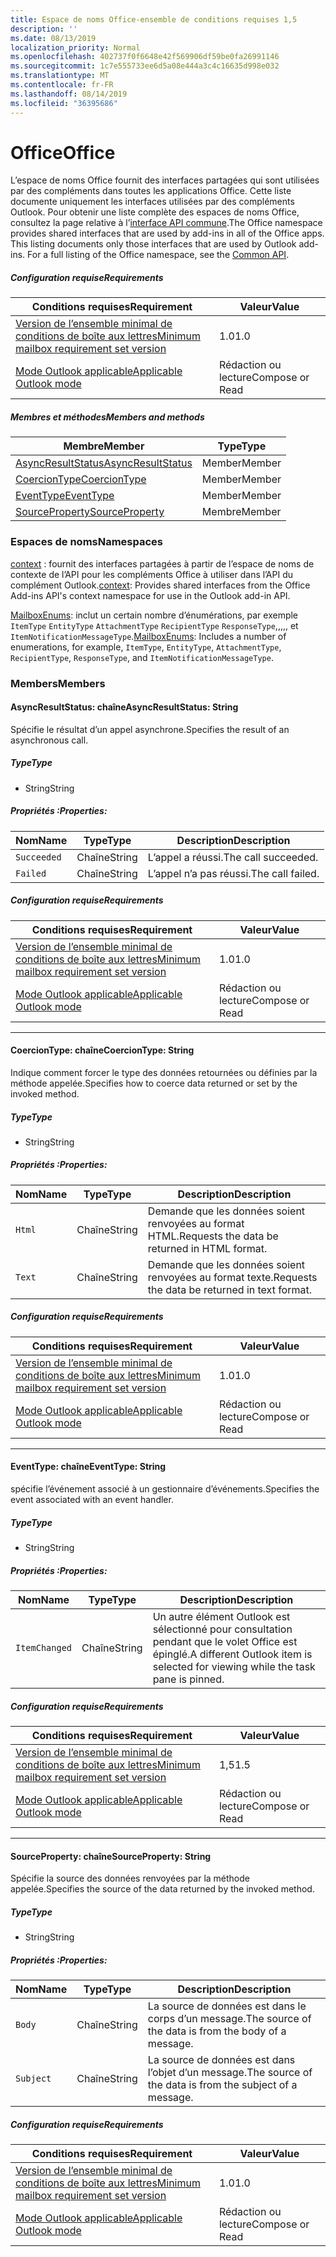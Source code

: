 ```yaml
---
title: Espace de noms Office-ensemble de conditions requises 1,5
description: ''
ms.date: 08/13/2019
localization_priority: Normal
ms.openlocfilehash: 402737f0f6648e42f569906df59be0fa26991146
ms.sourcegitcommit: 1c7e555733ee6d5a08e444a3c4c16635d998e032
ms.translationtype: MT
ms.contentlocale: fr-FR
ms.lasthandoff: 08/14/2019
ms.locfileid: "36395686"
---
```

# <a name="office"></a><span data-ttu-id="0f145-102">Office</span><span class="sxs-lookup"><span data-stu-id="0f145-102">Office</span></span>

<span data-ttu-id="0f145-p101">L’espace de noms Office fournit des interfaces partagées qui sont utilisées par des compléments dans toutes les applications Office. Cette liste documente uniquement les interfaces utilisées par des compléments Outlook. Pour obtenir une liste complète des espaces de noms Office, consultez la page relative à l’[interface API commune](/javascript/api/office).</span><span class="sxs-lookup"><span data-stu-id="0f145-p101">The Office namespace provides shared interfaces that are used by add-ins in all of the Office apps. This listing documents only those interfaces that are used by Outlook add-ins. For a full listing of the Office namespace, see the [Common API](/javascript/api/office).</span></span>

##### <a name="requirements"></a><span data-ttu-id="0f145-105">Configuration requise</span><span class="sxs-lookup"><span data-stu-id="0f145-105">Requirements</span></span>

|<span data-ttu-id="0f145-106">Conditions requises</span><span class="sxs-lookup"><span data-stu-id="0f145-106">Requirement</span></span>| <span data-ttu-id="0f145-107">Valeur</span><span class="sxs-lookup"><span data-stu-id="0f145-107">Value</span></span>|
|---|---|
|[<span data-ttu-id="0f145-108">Version de l’ensemble minimal de conditions de boîte aux lettres</span><span class="sxs-lookup"><span data-stu-id="0f145-108">Minimum mailbox requirement set version</span></span>](/office/dev/add-ins/reference/requirement-sets/outlook-api-requirement-sets)| <span data-ttu-id="0f145-109">1.0</span><span class="sxs-lookup"><span data-stu-id="0f145-109">1.0</span></span>|
|[<span data-ttu-id="0f145-110">Mode Outlook applicable</span><span class="sxs-lookup"><span data-stu-id="0f145-110">Applicable Outlook mode</span></span>](/outlook/add-ins/#extension-points)| <span data-ttu-id="0f145-111">Rédaction ou lecture</span><span class="sxs-lookup"><span data-stu-id="0f145-111">Compose or Read</span></span>|

##### <a name="members-and-methods"></a><span data-ttu-id="0f145-112">Membres et méthodes</span><span class="sxs-lookup"><span data-stu-id="0f145-112">Members and methods</span></span>

| <span data-ttu-id="0f145-113">Membre</span><span class="sxs-lookup"><span data-stu-id="0f145-113">Member</span></span> | <span data-ttu-id="0f145-114">Type</span><span class="sxs-lookup"><span data-stu-id="0f145-114">Type</span></span> |
|--------|------|
| [<span data-ttu-id="0f145-115">AsyncResultStatus</span><span class="sxs-lookup"><span data-stu-id="0f145-115">AsyncResultStatus</span></span>](#asyncresultstatus-string) | <span data-ttu-id="0f145-116">Member</span><span class="sxs-lookup"><span data-stu-id="0f145-116">Member</span></span> |
| [<span data-ttu-id="0f145-117">CoercionType</span><span class="sxs-lookup"><span data-stu-id="0f145-117">CoercionType</span></span>](#coerciontype-string) | <span data-ttu-id="0f145-118">Member</span><span class="sxs-lookup"><span data-stu-id="0f145-118">Member</span></span> |
| [<span data-ttu-id="0f145-119">EventType</span><span class="sxs-lookup"><span data-stu-id="0f145-119">EventType</span></span>](#eventtype-string) | <span data-ttu-id="0f145-120">Member</span><span class="sxs-lookup"><span data-stu-id="0f145-120">Member</span></span> |
| [<span data-ttu-id="0f145-121">SourceProperty</span><span class="sxs-lookup"><span data-stu-id="0f145-121">SourceProperty</span></span>](#sourceproperty-string) | <span data-ttu-id="0f145-122">Membre</span><span class="sxs-lookup"><span data-stu-id="0f145-122">Member</span></span> |

### <a name="namespaces"></a><span data-ttu-id="0f145-123">Espaces de noms</span><span class="sxs-lookup"><span data-stu-id="0f145-123">Namespaces</span></span>

<span data-ttu-id="0f145-124">[context](office.context.md) : fournit des interfaces partagées à partir de l’espace de noms de contexte de l’API pour les compléments Office à utiliser dans l’API du complément Outlook.</span><span class="sxs-lookup"><span data-stu-id="0f145-124">[context](office.context.md): Provides shared interfaces from the Office Add-ins API's context namespace for use in the Outlook add-in API.</span></span>

<span data-ttu-id="0f145-125">[MailboxEnums](/javascript/api/outlook/office.mailboxenums.attachmenttype?view=outlook-js-1.5): inclut un certain nombre d’énumérations, par exemple `ItemType` `EntityType` `AttachmentType` `RecipientType` `ResponseType`,,,,, et `ItemNotificationMessageType`.</span><span class="sxs-lookup"><span data-stu-id="0f145-125">[MailboxEnums](/javascript/api/outlook/office.mailboxenums.attachmenttype?view=outlook-js-1.5): Includes a number of enumerations, for example, `ItemType`, `EntityType`, `AttachmentType`, `RecipientType`, `ResponseType`, and `ItemNotificationMessageType`.</span></span>

### <a name="members"></a><span data-ttu-id="0f145-126">Members</span><span class="sxs-lookup"><span data-stu-id="0f145-126">Members</span></span>

#### <a name="asyncresultstatus-string"></a><span data-ttu-id="0f145-127">AsyncResultStatus: chaîne</span><span class="sxs-lookup"><span data-stu-id="0f145-127">AsyncResultStatus: String</span></span>

<span data-ttu-id="0f145-128">Spécifie le résultat d’un appel asynchrone.</span><span class="sxs-lookup"><span data-stu-id="0f145-128">Specifies the result of an asynchronous call.</span></span>

##### <a name="type"></a><span data-ttu-id="0f145-129">Type</span><span class="sxs-lookup"><span data-stu-id="0f145-129">Type</span></span>

*   <span data-ttu-id="0f145-130">String</span><span class="sxs-lookup"><span data-stu-id="0f145-130">String</span></span>

##### <a name="properties"></a><span data-ttu-id="0f145-131">Propriétés :</span><span class="sxs-lookup"><span data-stu-id="0f145-131">Properties:</span></span>

|<span data-ttu-id="0f145-132">Nom</span><span class="sxs-lookup"><span data-stu-id="0f145-132">Name</span></span>| <span data-ttu-id="0f145-133">Type</span><span class="sxs-lookup"><span data-stu-id="0f145-133">Type</span></span>| <span data-ttu-id="0f145-134">Description</span><span class="sxs-lookup"><span data-stu-id="0f145-134">Description</span></span>|
|---|---|---|
|`Succeeded`| <span data-ttu-id="0f145-135">Chaîne</span><span class="sxs-lookup"><span data-stu-id="0f145-135">String</span></span>|<span data-ttu-id="0f145-136">L’appel a réussi.</span><span class="sxs-lookup"><span data-stu-id="0f145-136">The call succeeded.</span></span>|
|`Failed`| <span data-ttu-id="0f145-137">Chaîne</span><span class="sxs-lookup"><span data-stu-id="0f145-137">String</span></span>|<span data-ttu-id="0f145-138">L’appel n’a pas réussi.</span><span class="sxs-lookup"><span data-stu-id="0f145-138">The call failed.</span></span>|

##### <a name="requirements"></a><span data-ttu-id="0f145-139">Configuration requise</span><span class="sxs-lookup"><span data-stu-id="0f145-139">Requirements</span></span>

|<span data-ttu-id="0f145-140">Conditions requises</span><span class="sxs-lookup"><span data-stu-id="0f145-140">Requirement</span></span>| <span data-ttu-id="0f145-141">Valeur</span><span class="sxs-lookup"><span data-stu-id="0f145-141">Value</span></span>|
|---|---|
|[<span data-ttu-id="0f145-142">Version de l’ensemble minimal de conditions de boîte aux lettres</span><span class="sxs-lookup"><span data-stu-id="0f145-142">Minimum mailbox requirement set version</span></span>](/office/dev/add-ins/reference/requirement-sets/outlook-api-requirement-sets)| <span data-ttu-id="0f145-143">1.0</span><span class="sxs-lookup"><span data-stu-id="0f145-143">1.0</span></span>|
|[<span data-ttu-id="0f145-144">Mode Outlook applicable</span><span class="sxs-lookup"><span data-stu-id="0f145-144">Applicable Outlook mode</span></span>](/outlook/add-ins/#extension-points)| <span data-ttu-id="0f145-145">Rédaction ou lecture</span><span class="sxs-lookup"><span data-stu-id="0f145-145">Compose or Read</span></span>|

---

#### <a name="coerciontype-string"></a><span data-ttu-id="0f145-146">CoercionType: chaîne</span><span class="sxs-lookup"><span data-stu-id="0f145-146">CoercionType: String</span></span>

<span data-ttu-id="0f145-147">Indique comment forcer le type des données retournées ou définies par la méthode appelée.</span><span class="sxs-lookup"><span data-stu-id="0f145-147">Specifies how to coerce data returned or set by the invoked method.</span></span>

##### <a name="type"></a><span data-ttu-id="0f145-148">Type</span><span class="sxs-lookup"><span data-stu-id="0f145-148">Type</span></span>

*   <span data-ttu-id="0f145-149">String</span><span class="sxs-lookup"><span data-stu-id="0f145-149">String</span></span>

##### <a name="properties"></a><span data-ttu-id="0f145-150">Propriétés :</span><span class="sxs-lookup"><span data-stu-id="0f145-150">Properties:</span></span>

|<span data-ttu-id="0f145-151">Nom</span><span class="sxs-lookup"><span data-stu-id="0f145-151">Name</span></span>| <span data-ttu-id="0f145-152">Type</span><span class="sxs-lookup"><span data-stu-id="0f145-152">Type</span></span>| <span data-ttu-id="0f145-153">Description</span><span class="sxs-lookup"><span data-stu-id="0f145-153">Description</span></span>|
|---|---|---|
|`Html`| <span data-ttu-id="0f145-154">Chaîne</span><span class="sxs-lookup"><span data-stu-id="0f145-154">String</span></span>|<span data-ttu-id="0f145-155">Demande que les données soient renvoyées au format HTML.</span><span class="sxs-lookup"><span data-stu-id="0f145-155">Requests the data be returned in HTML format.</span></span>|
|`Text`| <span data-ttu-id="0f145-156">Chaîne</span><span class="sxs-lookup"><span data-stu-id="0f145-156">String</span></span>|<span data-ttu-id="0f145-157">Demande que les données soient renvoyées au format texte.</span><span class="sxs-lookup"><span data-stu-id="0f145-157">Requests the data be returned in text format.</span></span>|

##### <a name="requirements"></a><span data-ttu-id="0f145-158">Configuration requise</span><span class="sxs-lookup"><span data-stu-id="0f145-158">Requirements</span></span>

|<span data-ttu-id="0f145-159">Conditions requises</span><span class="sxs-lookup"><span data-stu-id="0f145-159">Requirement</span></span>| <span data-ttu-id="0f145-160">Valeur</span><span class="sxs-lookup"><span data-stu-id="0f145-160">Value</span></span>|
|---|---|
|[<span data-ttu-id="0f145-161">Version de l’ensemble minimal de conditions de boîte aux lettres</span><span class="sxs-lookup"><span data-stu-id="0f145-161">Minimum mailbox requirement set version</span></span>](/office/dev/add-ins/reference/requirement-sets/outlook-api-requirement-sets)| <span data-ttu-id="0f145-162">1.0</span><span class="sxs-lookup"><span data-stu-id="0f145-162">1.0</span></span>|
|[<span data-ttu-id="0f145-163">Mode Outlook applicable</span><span class="sxs-lookup"><span data-stu-id="0f145-163">Applicable Outlook mode</span></span>](/outlook/add-ins/#extension-points)| <span data-ttu-id="0f145-164">Rédaction ou lecture</span><span class="sxs-lookup"><span data-stu-id="0f145-164">Compose or Read</span></span>|

---

#### <a name="eventtype-string"></a><span data-ttu-id="0f145-165">EventType: chaîne</span><span class="sxs-lookup"><span data-stu-id="0f145-165">EventType: String</span></span>

<span data-ttu-id="0f145-166">spécifie l’événement associé à un gestionnaire d’événements.</span><span class="sxs-lookup"><span data-stu-id="0f145-166">Specifies the event associated with an event handler.</span></span>

##### <a name="type"></a><span data-ttu-id="0f145-167">Type</span><span class="sxs-lookup"><span data-stu-id="0f145-167">Type</span></span>

*   <span data-ttu-id="0f145-168">String</span><span class="sxs-lookup"><span data-stu-id="0f145-168">String</span></span>

##### <a name="properties"></a><span data-ttu-id="0f145-169">Propriétés :</span><span class="sxs-lookup"><span data-stu-id="0f145-169">Properties:</span></span>

| <span data-ttu-id="0f145-170">Nom</span><span class="sxs-lookup"><span data-stu-id="0f145-170">Name</span></span> | <span data-ttu-id="0f145-171">Type</span><span class="sxs-lookup"><span data-stu-id="0f145-171">Type</span></span> | <span data-ttu-id="0f145-172">Description</span><span class="sxs-lookup"><span data-stu-id="0f145-172">Description</span></span> |
|---|---|---|
|`ItemChanged`| <span data-ttu-id="0f145-173">Chaîne</span><span class="sxs-lookup"><span data-stu-id="0f145-173">String</span></span> | <span data-ttu-id="0f145-174">Un autre élément Outlook est sélectionné pour consultation pendant que le volet Office est épinglé.</span><span class="sxs-lookup"><span data-stu-id="0f145-174">A different Outlook item is selected for viewing while the task pane is pinned.</span></span> |

##### <a name="requirements"></a><span data-ttu-id="0f145-175">Configuration requise</span><span class="sxs-lookup"><span data-stu-id="0f145-175">Requirements</span></span>

|<span data-ttu-id="0f145-176">Conditions requises</span><span class="sxs-lookup"><span data-stu-id="0f145-176">Requirement</span></span>| <span data-ttu-id="0f145-177">Valeur</span><span class="sxs-lookup"><span data-stu-id="0f145-177">Value</span></span>|
|---|---|
|[<span data-ttu-id="0f145-178">Version de l’ensemble minimal de conditions de boîte aux lettres</span><span class="sxs-lookup"><span data-stu-id="0f145-178">Minimum mailbox requirement set version</span></span>](/office/dev/add-ins/reference/requirement-sets/outlook-api-requirement-sets)| <span data-ttu-id="0f145-179">1,5</span><span class="sxs-lookup"><span data-stu-id="0f145-179">1.5</span></span> |
|[<span data-ttu-id="0f145-180">Mode Outlook applicable</span><span class="sxs-lookup"><span data-stu-id="0f145-180">Applicable Outlook mode</span></span>](/outlook/add-ins/#extension-points)| <span data-ttu-id="0f145-181">Rédaction ou lecture</span><span class="sxs-lookup"><span data-stu-id="0f145-181">Compose or Read</span></span> |

---

#### <a name="sourceproperty-string"></a><span data-ttu-id="0f145-182">SourceProperty: chaîne</span><span class="sxs-lookup"><span data-stu-id="0f145-182">SourceProperty: String</span></span>

<span data-ttu-id="0f145-183">Spécifie la source des données renvoyées par la méthode appelée.</span><span class="sxs-lookup"><span data-stu-id="0f145-183">Specifies the source of the data returned by the invoked method.</span></span>

##### <a name="type"></a><span data-ttu-id="0f145-184">Type</span><span class="sxs-lookup"><span data-stu-id="0f145-184">Type</span></span>

*   <span data-ttu-id="0f145-185">String</span><span class="sxs-lookup"><span data-stu-id="0f145-185">String</span></span>

##### <a name="properties"></a><span data-ttu-id="0f145-186">Propriétés :</span><span class="sxs-lookup"><span data-stu-id="0f145-186">Properties:</span></span>

|<span data-ttu-id="0f145-187">Nom</span><span class="sxs-lookup"><span data-stu-id="0f145-187">Name</span></span>| <span data-ttu-id="0f145-188">Type</span><span class="sxs-lookup"><span data-stu-id="0f145-188">Type</span></span>| <span data-ttu-id="0f145-189">Description</span><span class="sxs-lookup"><span data-stu-id="0f145-189">Description</span></span>|
|---|---|---|
|`Body`| <span data-ttu-id="0f145-190">Chaîne</span><span class="sxs-lookup"><span data-stu-id="0f145-190">String</span></span>|<span data-ttu-id="0f145-191">La source de données est dans le corps d’un message.</span><span class="sxs-lookup"><span data-stu-id="0f145-191">The source of the data is from the body of a message.</span></span>|
|`Subject`| <span data-ttu-id="0f145-192">Chaîne</span><span class="sxs-lookup"><span data-stu-id="0f145-192">String</span></span>|<span data-ttu-id="0f145-193">La source de données est dans l’objet d’un message.</span><span class="sxs-lookup"><span data-stu-id="0f145-193">The source of the data is from the subject of a message.</span></span>|

##### <a name="requirements"></a><span data-ttu-id="0f145-194">Configuration requise</span><span class="sxs-lookup"><span data-stu-id="0f145-194">Requirements</span></span>

|<span data-ttu-id="0f145-195">Conditions requises</span><span class="sxs-lookup"><span data-stu-id="0f145-195">Requirement</span></span>| <span data-ttu-id="0f145-196">Valeur</span><span class="sxs-lookup"><span data-stu-id="0f145-196">Value</span></span>|
|---|---|
|[<span data-ttu-id="0f145-197">Version de l’ensemble minimal de conditions de boîte aux lettres</span><span class="sxs-lookup"><span data-stu-id="0f145-197">Minimum mailbox requirement set version</span></span>](/office/dev/add-ins/reference/requirement-sets/outlook-api-requirement-sets)| <span data-ttu-id="0f145-198">1.0</span><span class="sxs-lookup"><span data-stu-id="0f145-198">1.0</span></span>|
|[<span data-ttu-id="0f145-199">Mode Outlook applicable</span><span class="sxs-lookup"><span data-stu-id="0f145-199">Applicable Outlook mode</span></span>](/outlook/add-ins/#extension-points)| <span data-ttu-id="0f145-200">Rédaction ou lecture</span><span class="sxs-lookup"><span data-stu-id="0f145-200">Compose or Read</span></span>|
